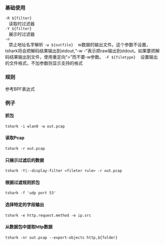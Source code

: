 ### 基础使用
`-R ${filter}`  
&nbsp;&nbsp;&nbsp;读取时过滤器  
`-Y ${filter}`  
&nbsp;&nbsp;&nbsp;展示时过滤器  
`-n`  
&nbsp;&nbsp;&nbsp;禁止地址名字解析
`-w ${outfile}`
&nbsp;&nbsp;&nbsp;w数据的输出文件。这个参数不设置，tshark将会把解码结果输出到stdout,“-w -”表示把raw输出到stdout。如果要把解码结果输出到文件，使用重定向“>”而不要-w参数。 
`-F ${filetype}`
&nbsp;&nbsp;&nbsp;设置输出的文件格式，不加参数则显示支持的格式


### 规则
参考BPF表达式
### 例子
#### 抓包  
`tshark -i wlan0 -w out.pcap`  
#### 读取Pcap  
`tshark -r out.pcap`  
#### 只展示过滤后的数据  
`tshark -Y|--display-filter <fileter rule> -r out.pcap`  
#### 根据过滤规则抓包  
`tshark -f 'udp port 53'`  
#### 选择特定的字段输出  
`tshark -e http.request.method -e ip.src`  
#### 从数据包中提取http数据  
`tshark -nr out.pcap --export-objects http,${folder}` 